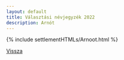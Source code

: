 ```yaml
---
layout: default
title: Választási névjegyzék 2022
description: Arnót
---
```


{% include settlementHTMLs/Arnoot.html %}

[Vissza](../)